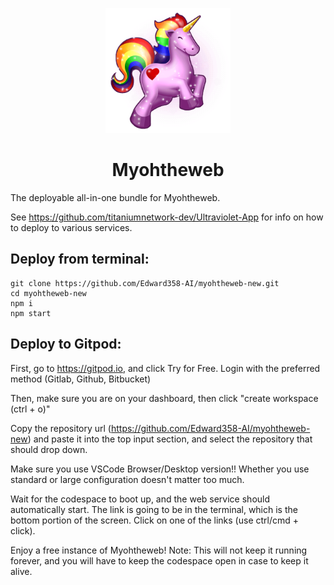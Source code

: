 <p align="center"><img src="https://raw.githubusercontent.com/Edward358-AI/Ultraviolet-Static/main/public/supercorn.gif" height="200"></p>

<h1 align="center">Myohtheweb</h1>

The deployable all-in-one bundle for Myohtheweb.

See https://github.com/titaniumnetwork-dev/Ultraviolet-App for info on how to deploy to various services.

## Deploy from terminal:
```
git clone https://github.com/Edward358-AI/myohtheweb-new.git
cd myohtheweb-new
npm i
npm start
```

## Deploy to Gitpod:

First, go to https://gitpod.io, and click Try for Free. Login with the preferred method (Gitlab, Github, Bitbucket)

Then, make sure you are on your dashboard, then click "create workspace (ctrl + o)"

Copy the repository url (https://github.com/Edward358-AI/myohtheweb-new) and paste it into the top input section, and select the repository that should drop down.

Make sure you use VSCode Browser/Desktop version!! Whether you use standard or large configuration doesn't matter too much.

Wait for the codespace to boot up, and the web service should automatically start. The link is going to be in the terminal, which is the bottom portion of the screen. Click on one of the links (use ctrl/cmd + click). 

Enjoy a free instance of Myohtheweb! Note: This will not keep it running forever, and you will have to keep the codespace open in case to keep it alive.
